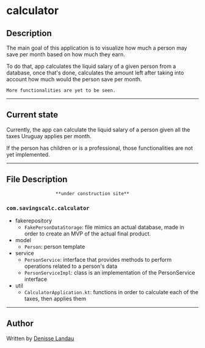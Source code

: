 # calculator

## Description
The main goal of this application is to visualize how much a person may save per month based on how much they earn.

To do that, app calculates the liquid salary of a given person from a database, once that's done, calculates the amount left after taking into account how much would the person save per month.

`More functionalities are yet to be seen.`

------
## Current state

Currently, the app can calculate the liquid salary of a person given all the taxes Uruguay applies per month.

If the person has children or is a professional, those functionalities are not yet implemented.

-----

## File Description

                      **under construction site**

### `com.savingscalc.calculator`

- fakerepository
  - `FakePersonDataStorage`: file mimics an actual database, made in order to create an MVP of the actual final product.
- model
  - `Person`: person template
- service
  - `PersonService`: interface that provides methods to perform operations related to a person's data
  - `PersonServiceImpl`: class is an implementation of the PersonService interface
- util
  - `CalculatorApplication.kt`: functions in order to calculate each of the taxes, then applies them

-----

## Author

Written by [Denisse Landau](https://www.linkedin.com/in/denisselandau/)